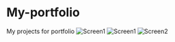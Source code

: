 # My-portfolio
My projects for portfolio
![Screen1](https://github.com/Wamolve/My-portfolio/assets/66585554/a331cc12-bcdc-4044-bb25-c2b80077a62d)
![Screen1](https://github.com/Wamolve/My-portfolio/assets/66585554/7cc41491-075f-4148-941a-c996629a9d86)
![Screen2](https://github.com/Wamolve/My-portfolio/assets/66585554/66d4bb39-c333-4d08-b5f0-ca7c3092c86b)

